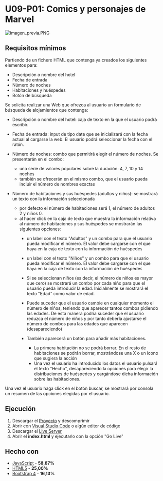 # U09-P01: Comics y personajes de Marvel

![imagen_previa.PNG](https://github.com/Ayoamaro/reservahotelera.github.io/blob/master/img/imagen_previa.PNG?raw=true)

## Requisitos mínimos
Partiendo de un fichero HTML que contenga ya creados los siguientes elementos para:
* Descripción o nombre del hotel
* Fecha de entrada
* Número de noches
* Habitaciones y huéspedes
* Botón de búsqueda

Se solicita realizar una Web que ofrezca al usuario un formulario de búsqueda de alojamientos
que contenga:
* Descripción o nombre del hotel: caja de texto en la que el usuario podrá escribir.
* Fecha de entrada: input de tipo date que se inicializará con la fecha actual al cargarse la
web. El usuario podrá seleccionar la fecha con el ratón.
* Número de noches: combo que permitirá elegir el número de noches. Se presentarán en el
combo:
    * una serie de valores populares sobre la duración: 4, 7, 10 y 14 noches
    * también se ofrecerán en el mismo combo, que el usuario pueda incluir el número de
nombres exactas

* Número de habitaciones y sus huéspedes (adultos y niños): se mostrará un texto con la
información seleccionada
    * por defecto el número de habitaciones será 1, el número de adultos 2 y niños 0.
    * al hacer click en la caja de texto que muestra la información relativa al número de
habitaciones y sus huéspedes se mostrarán las siguientes opciones:
        * un label con el texto "Adultos" y un combo para que el usuario pueda modificar el
número. El valor debe cargarse con el que haya en la caja de texto con la
información de huéspedes
        * un label con el texto "Niños" y un combo para que el usuario pueda modificar el
número. El valor debe cargarse con el que haya en la caja de texto con la
información de huéspedes
        * Si se seleccionan niños (es decir, el número de niños es mayor que cero) se
mostrará un combo por cada niño para que el usuario pueda introducir la edad.
Inicialmente se mostrará el texto "Edad" como valor de edad.

        * Puede suceder que el usuario cambie en cualquier momento el número de niños,
teniendo que aparecer tantos combos pidiendo las edades. De esta manera podría
suceder que el usuario reduzca el número de niños y por tanto debería ajustarse el
número de combos para las edades que aparecen (desapareciendo)
        * También aparecerá un botón para añadir más habitaciones.
            * La primera habitación no se podrá borrar. En el resto de habitaciones se podrán
borrar, mostrándose una X o un icono que sugiera la acción
            * Una vez el usuario ha introducido los datos el usuario pulsará el texto "Hecho",
desapareciendo la opciones para elegir la distribuciones de huéspedes y
cargándose dicha información sobre las habitaciones.

Una vez el usuario haga click en el botón buscar, se mostrará por consola un resumen de las
opciones elegidas por el usuario.

## Ejecución
1. Descargar el [Proyecto](https://bit.ly/2TDhchl) y descomprimir
2. Abrir con [Visual Studio Code](https://code.visualstudio.com) o algún editor de código
3. Descargar el [Live Server](https://bit.ly/3elOzNx)
3. Abrir el **index.html** y ejecutarlo con la opción "Go Live"

## Hecho con
* [JavaScript](https://developer.mozilla.org/es/docs/Web/JavaScript) - **58,87‬%**
* [HTML5](https://developer.mozilla.org/es/docs/HTML/HTML5) - **25,00%**
* [Bootstrap 4](https://getbootstrap.com) - **16,13%**
